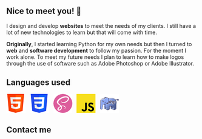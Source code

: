 ## Nice to meet you! 👋

<!--
**carl-fg/carl-fg** is a ✨ _special_ ✨ repository because its `README.md` (this file) appears on your GitHub profile.

Here are some ideas to get you started:

- 🔭 I’m currently working on ...
- 🌱 I’m currently learning ...
- 👯 I’m looking to collaborate on ...
- 🤔 I’m looking for help with ...
- 💬 Ask me about ...
- 📫 How to reach me: ...
- 😄 Pronouns: ...
- ⚡ Fun fact: ...
-->

I design and develop **websites** to meet the needs of my clients. I still have a lot of new technologies to learn but that will come with time.

**Originally**, I started learning Python for my own needs but then I turned to **web** and **software development** to follow my passion. For the moment I work alone. To meet my future needs I plan to learn how to make logos through the use of software such as Adobe Photoshop or Adobe Illustrator.

## Languages used

![html](https://github.com/carl-fg/carl-fg/blob/main/img/html.png) &nbsp; ![css](https://github.com/carl-fg/carl-fg/blob/main/img/css.png) &nbsp; ![sass](https://github.com/carl-fg/carl-fg/blob/main/img/sass.png) &nbsp; ![js](https://github.com/carl-fg/carl-fg/blob/main/img/js.png) &nbsp; ![php](https://github.com/carl-fg/carl-fg/blob/main/img/php.png)

## Contact me

